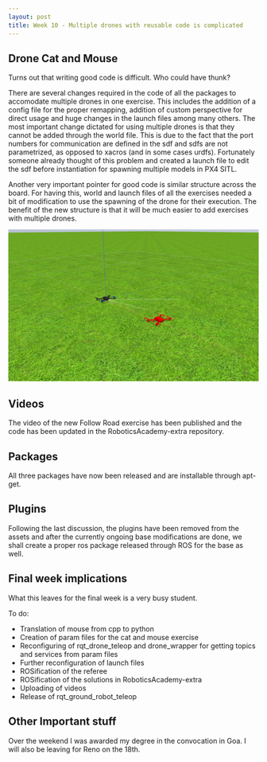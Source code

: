 ```yaml
---
layout: post
title: Week 10 - Multiple drones with reusable code is complicated
---
```


## Drone Cat and Mouse

Turns out that writing good code is difficult. Who could have thunk?

There are several changes required in the code of all the packages to accomodate multiple drones in one exercise. This includes the addition of a config file for the proper remapping, addition of custom perspective for direct usage and huge changes in the launch files among many others. The most important change dictated for using multiple drones is that they cannot be added through the world file. This is due to the fact that the port numbers for communication are defined in the sdf and sdfs are not parametrized, as opposed to xacros (and in some cases urdfs). Fortunately someone already thought of this problem and created a launch file to edit the sdf before instantiation for spawning multiple models in PX4 SITL.

Another very important pointer for good code is similar structure across the board. For having this, world and launch files of all the exercises needed a bit of modification to use the spawning of the drone for their execution. The benefit of the new structure is that it will be much easier to add exercises with multiple drones.

![image](../img/drone_cat_mouse.jpg)

## Videos

The video of the new Follow Road exercise has been published and the code has been updated in the RoboticsAcademy-extra repository.

## Packages

All three packages have now been released and are installable through apt-get.

## Plugins

Following the last discussion, the plugins have been removed from the assets and after the currently ongoing base modifications are done, we shall create a proper ros package released through ROS for the base as well.

## Final week implications

What this leaves for the final week is a very busy student.

To do:

* Translation of mouse from cpp to python
* Creation of param files for the cat and mouse exercise
* Reconfiguring of rqt_drone_teleop and drone_wrapper for getting topics and services from param files
* Further reconfiguration of launch files
* ROSification of the referee
* ROSification of the solutions in RoboticsAcademy-extra
* Uploading of videos
* Release of rqt_ground_robot_teleop

## Other Important stuff

Over the weekend I was awarded my degree in the convocation in Goa. I will also be leaving for Reno on the 18th.

